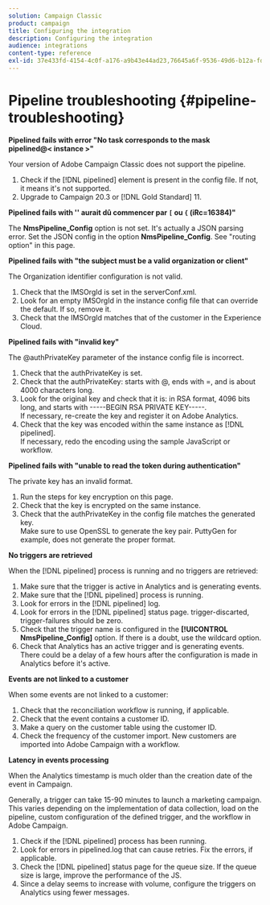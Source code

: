 ```yaml
---
solution: Campaign Classic
product: campaign
title: Configuring the integration
description: Configuring the integration
audience: integrations
content-type: reference
exl-id: 37e433fd-4154-4c0f-a176-a9b43e44ad23,76645a6f-9536-49d6-b12a-fdd6113d31fa
---
```

# Pipeline troubleshooting {#pipeline-troubleshooting}

**Pipelined fails with error "No task corresponds to the mask pipelined@<&nbsp;instance&nbsp;>"**

Your version of Adobe Campaign Classic does not support the pipeline.

1. Check if the [!DNL pipelined] element is present in the config file. If not, it means it's not supported.
1. Upgrade to Campaign 20.3 or [!DNL Gold Standard] 11.

**Pipelined fails with '' aurait dû commencer par `[` ou `{` (iRc=16384)"**

The **NmsPipeline_Config** option is not set. It's actually a JSON parsing error.
Set the JSON config in the option **NmsPipeline_Config**. See "routing option" in this page.

**Pipelined fails with "the subject must be a valid organization or client"**

The Organization identifier configuration is not valid.

1. Check that the IMSOrgId is set in the serverConf.xml.
1. Look for an empty IMSOrgId in the instance config file that can override the default. If so, remove it.
1. Check that the IMSOrgId matches that of the customer in the Experience Cloud.

**Pipelined fails with "invalid key"**

The @authPrivateKey parameter of the instance config file is incorrect.

1. Check that the authPrivateKey is set.
1. Check that the authPrivateKey: starts with @, ends with =, and is about 4000 characters long.
1. Look for the original key and check that it is: in RSA format, 4096 bits long, and starts with -----BEGIN RSA PRIVATE KEY-----.
<br> If necessary, re-create the key and register it on Adobe Analytics.
1. Check that the key was encoded within the same instance as [!DNL pipelined]. <br>If necessary, redo the encoding using the sample JavaScript or workflow.

**Pipelined fails with "unable to read the token during authentication"**

The private key has an invalid format.

1. Run the steps for key encryption on this page.
1. Check that the key is encrypted on the same instance.
1. Check that the authPrivateKey in the config file matches the generated key. <br>Make sure to use OpenSSL to generate the key pair. PuttyGen for example, does not generate the proper format.

**No triggers are retrieved**

When the [!DNL pipelined] process is running and no triggers are retrieved:

1. Make sure that the trigger is active in Analytics and is generating events.
1. Make sure that the [!DNL pipelined] process is running.
1. Look for errors in the [!DNL pipelined] log.
1. Look for errors in the [!DNL pipelined] status page. trigger-discarted, trigger-failures should be zero.
1. Check that the trigger name is configured in the **[!UICONTROL NmsPipeline_Config]** option. If there is a doubt, use the wildcard option.
1. Check that Analytics has an active trigger and is generating events. There could be a delay of a few hours after the configuration is made in Analytics before it's active.

**Events are not linked to a customer**

When some events are not linked to a customer:

1. Check that the reconciliation workflow is running, if applicable.
1. Check that the event contains a customer ID.
1. Make a query on the customer table using the customer ID.
1. Check the frequency of the customer import. New customers are imported into Adobe Campaign with a workflow.

**Latency in events processing**

When the Analytics timestamp is much older than the creation date of the event in Campaign.

Generally, a trigger can take 15-90 minutes to launch a marketing campaign. This varies depending on the implementation of data collection, load on the pipeline, custom configuration of the defined trigger, and the workflow in Adobe Campaign.

1. Check if the [!DNL pipelined] process has been running.
1. Look for errors in pipelined.log that can cause retries. Fix the errors, if applicable.
1. Check the [!DNL pipelined] status page for the queue size. If the queue size is large, improve the performance of the JS.
1. Since a delay seems to increase with volume, configure the triggers on Analytics using fewer messages.
